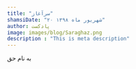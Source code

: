 ```yaml
---
title: "سرآغاز"
shamsiDate: "۲۰ شهریور ماه ۱۳۹۸"
author: پادکست
image: images/blog/Saraghaz.png
description : "This is meta description"
---
```


به نام حق
